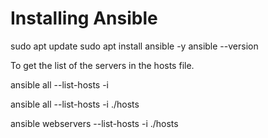 # Installing Ansible

sudo apt update
sudo apt install ansible -y
ansible --version

To get the list of the servers in the hosts file.

ansible all --list-hosts -i <path of inventory file>

ansible all --list-hosts -i ./hosts

ansible webservers --list-hosts -i ./hosts